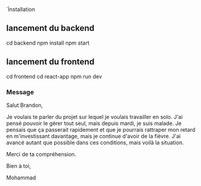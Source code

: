 `Ìnstallation

## lancement du backend

cd backend
npm install
npm start

## lancement du frontend

cd frontend
cd react-app
npm run dev

### Message

Salut Brandon,

Je voulais te parler du projet sur lequel je voulais travailler en solo. J'ai pensé pouvoir le gérer tout seul, mais depuis mardi, je suis malade. Je pensais que ça passerait rapidement et que je pourrais rattraper mon retard en m'investissant davantage, mais je continue d'avoir de la fièvre. J'ai avancé autant que possible dans ces conditions, mais voilà la situation.

Merci de ta compréhension.

Bien à toi,

Mohammad
